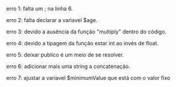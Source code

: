 erro 1: falta um ; na linha 6.

erro 2: falta declarar a variavel $age.

erro 3: devido a ausência da função "multiply" dentro do código.

erro 4: devido a tipagem da função estar int ao invés de float.

erro 5: deixar publico é um meio de se resolver.

erro 6: adicionar mais uma string a concatenação.

erro 7:  ajustar a variavel $minimumValue que está com o valor fixo